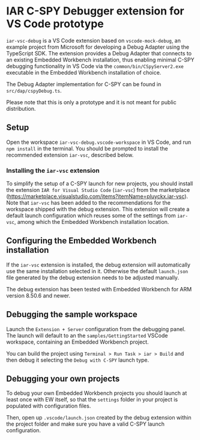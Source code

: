 # IAR C-SPY Debugger extension for VS Code prototype

`iar-vsc-debug` is a VS Code extension based on `vscode-mock-debug`, an example project
from Microsoft for developing a Debug Adapter using the TypeScript SDK.
The extension provides a Debug Adapter that connects to an existing Embedded Workbench installation,
thus enabling minimal C-SPY debugging functionality in VS Code via the `common/bin/CSpyServer2.exe` executable
in the Embedded Workbench installation of choice.

The Debug Adapter implementation for C-SPY can be found in `src/dap/cspyDebug.ts`.

Please note that this is only a prototype and it is not meant for public distribution.


## Setup
Open the workspace `iar-vsc-debug.vscode-workspace` in VS Code, and run `npm install` in the terminal. You should be prompted to install the recommended extension `iar-vsc`, described below.
### Installing the `iar-vsc` extension

To simplify the setup of a C-SPY launch for new projects, you should install the extension
`IAR for Visual Studio Code` (`iar-vsc`) from the marketplace (<https://marketplace.visualstudio.com/items?itemName=pluyckx.iar-vsc>).
Note that `iar-vsc` has been added to the recommendations for the workspace shipped with the debug extension.
This extension will create a default launch configuration which reuses some of the settings from `iar-vsc`, among which the
Embedded Workbench installation location.

## Configuring the Embedded Workbench installation

If the `iar-vsc` extension is installed, the debug extension will automatically use the same installation selected in it.
Otherwise the default `launch.json` file generated by the debug extension needs to be adjusted manually.

The debug extension has been tested with Embedded Workbench for ARM version 8.50.6 and newer.

## Debugging the sample workspace

Launch the `Extension + Server` configuration from the debugging panel.
The launch will default to an the `samples/GettingStarted` VSCode workspace, containing an
Embedded Workbench project.

You can build the project using `Terminal > Run Task > iar > Build` and then debug it
selecting the `Debug with C-SPY` launch type.

## Debugging your own projects

To debug your own Embedded Workbench projects you should launch at least once with EW itself, so that
the `settings` folder in your project is populated with configuration files.

Then, open up `.vscode/launch.json` created by the debug extension within the project folder and make sure
you have a valid C-SPY launch configuration.
